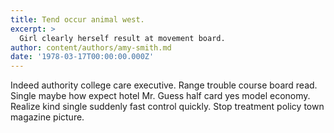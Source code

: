 ```yaml
---
title: Tend occur animal west.
excerpt: >
  Girl clearly herself result at movement board.
author: content/authors/amy-smith.md
date: '1978-03-17T00:00:00.000Z'
---
```

Indeed authority college care executive. Range trouble course board read. Single maybe how expect hotel Mr. Guess half card yes model economy. Realize kind single suddenly fast control quickly. Stop treatment policy town magazine picture.
